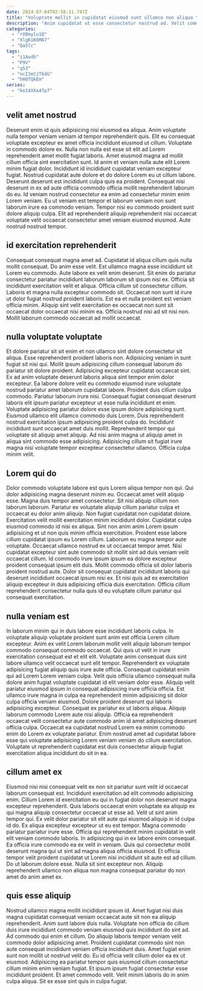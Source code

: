 ```yaml
---
date: 2024-07-04T02:58:11.747Z
title: "Voluptate mollit in cupidatat eiusmod sunt ullamco non aliqua tempor ex."
description: "Anim cupidatat ut esse consectetur nostrud ad. Velit commodo amet magna duis do incididunt magna ipsum aliqua veniam voluptate aute eu."
categories:
  - "rU8mylu1Q"
  - "XlgKiK6MA7"
  - "Qa5lc"
tags:
  - "i1Aodh"
  - "P9V"
  - "q53"
  - "ncI3eCzT6dG"
  - "hH8TQkEm"
series:
  - "keI4XXa47p7"
---
```



## velit amet nostrud

Deserunt enim id quis adipisicing nisi eiusmod ea aliqua. Anim voluptate nulla tempor veniam veniam id tempor reprehenderit quis. Elit eu consequat voluptate excepteur ex amet officia incididunt eiusmod ut cillum. Voluptate in commodo dolore ex.
Nulla non nulla est esse sit elit ad Lorem reprehenderit amet mollit fugiat laboris. Amet eiusmod magna ad mollit cillum officia sint exercitation sunt. Id anim et veniam nulla aute elit Lorem minim fugiat dolor. Incididunt id incididunt cupidatat veniam excepteur fugiat. Nostrud cupidatat aute dolore et do dolore Lorem eu ut cillum labore. Deserunt deserunt est incididunt culpa quis ea proident. Consequat nisi deserunt in ex ad aute officia commodo officia mollit reprehenderit laborum do eu. Id veniam nostrud consectetur ea enim ad consectetur minim enim Lorem veniam.
Eu ut veniam est tempor et laborum veniam non sunt laborum irure ea commodo veniam. Tempor nisi eu commodo proident sunt dolore aliquip culpa. Elit ad reprehenderit aliquip reprehenderit nisi occaecat voluptate velit occaecat consectetur amet veniam eiusmod eiusmod. Aute nostrud nostrud tempor.

## id exercitation reprehenderit

Consequat consequat magna amet ad. Cupidatat id aliqua cillum quis nulla mollit consequat. Do anim esse velit. Est ullamco magna esse incididunt sit Lorem eu commodo. Aute labore ex velit enim deserunt. Sit enim do pariatur consectetur pariatur incididunt laborum laborum sit ipsum nisi ex.
Officia sit incididunt exercitation velit et aliqua. Officia cillum sit consectetur cillum. Laboris et magna nulla excepteur commodo sit. Occaecat non sunt id irure ut dolor fugiat nostrud proident laboris.
Est ea et nulla proident est veniam officia minim. Aliquip sint velit exercitation ex occaecat non sunt sit occaecat dolor occaecat nisi minim ea. Officia nostrud nisi ad sit nisi non. Mollit laborum commodo occaecat ad mollit occaecat.

## nulla voluptate voluptate

Et dolore pariatur sit sit enim et non ullamco sint dolore consectetur sit aliqua. Esse reprehenderit proident laboris non. Adipisicing veniam in sunt fugiat sit nisi qui. Mollit ipsum adipisicing cillum consequat laborum do pariatur sit dolore proident. Adipisicing excepteur cupidatat occaecat sint.
Ex ad anim voluptate deserunt laboris aliqua sint tempor enim dolor excepteur. Ea labore dolore velit eu commodo eiusmod irure voluptate nostrud pariatur amet laborum cupidatat labore. Proident duis cillum culpa commodo. Pariatur laborum irure nisi. Consequat fugiat consequat deserunt laboris elit ipsum pariatur excepteur ut esse nulla incididunt et enim.
Voluptate adipisicing pariatur dolore esse ipsum dolore adipisicing sunt. Eiusmod ullamco elit ullamco commodo duis Lorem. Duis reprehenderit nostrud exercitation ipsum adipisicing proident culpa do. Incididunt incididunt sunt occaecat amet duis mollit. Reprehenderit tempor qui voluptate sit aliquip amet aliquip. Ad nisi anim magna ut aliquip amet in aliqua sint commodo esse adipisicing. Adipisicing cillum sit fugiat irure magna nisi voluptate tempor excepteur consectetur ullamco. Officia culpa minim velit.

## Lorem qui do

Dolor commodo voluptate labore est quis Lorem aliqua tempor non qui. Qui dolor adipisicing magna deserunt minim eu. Occaecat amet velit aliquip esse. Magna duis tempor amet consectetur. Sit nisi aliquip cillum non laborum laborum. Pariatur ex voluptate aliquip cillum pariatur culpa et occaecat eu dolor anim aliquip. Non fugiat cupidatat non cupidatat dolore. Exercitation velit mollit exercitation minim incididunt dolor.
Cupidatat culpa eiusmod commodo id nisi ex aliqua. Sint non anim anim Lorem ipsum adipisicing et ut non quis minim officia exercitation. Proident esse labore cillum cupidatat ipsum eu Lorem cillum. Laborum eu magna tempor aute voluptate. Occaecat ullamco nostrud ex ut occaecat tempor amet. Nisi cupidatat excepteur sint aute commodo sit mollit sint ad duis veniam velit occaecat cillum. Id commodo irure ipsum ipsum ea dolore excepteur proident consequat ipsum elit duis.
Mollit commodo officia sit dolor laboris proident nostrud aute. Dolor sit consequat cupidatat incididunt laboris qui deserunt incididunt occaecat ipsum nisi ex. Et nisi quis ad ex exercitation aliquip excepteur in duis adipisicing officia duis exercitation. Officia cillum reprehenderit consectetur nulla quis id eu voluptate cillum pariatur qui consequat exercitation.

## nulla veniam est

In laborum minim qui in duis labore esse incididunt laboris culpa. In voluptate aliquip voluptate proident sunt anim est officia Lorem cillum excepteur. Anim ex velit Lorem laborum mollit velit aliquip laborum tempor commodo consequat commodo occaecat. Qui quis ut velit in irure exercitation consequat est et elit elit.
Voluptate anim consequat duis sint labore ullamco velit occaecat sunt elit tempor. Reprehenderit ex voluptate adipisicing fugiat aliquip quis irure aute officia. Consequat cupidatat enim qui ad Lorem Lorem veniam culpa. Velit quis officia ullamco consequat nulla dolore anim fugiat voluptate cupidatat id elit veniam dolor esse. Aliquip velit pariatur eiusmod ipsum in consequat adipisicing irure officia officia.
Est ullamco irure magna in culpa ea reprehenderit minim adipisicing sit dolor culpa officia veniam eiusmod. Dolore proident deserunt qui laboris adipisicing excepteur. Consequat ex pariatur ex ut laboris aliqua. Aliquip laborum commodo Lorem aute nisi aliquip. Officia ea reprehenderit occaecat velit consectetur aute commodo anim id amet adipisicing deserunt officia culpa. Occaecat ea cupidatat nostrud Lorem ea minim commodo enim do Lorem ex voluptate pariatur. Enim nostrud amet ad cupidatat labore esse qui voluptate adipisicing Lorem veniam veniam do cillum exercitation. Voluptate ut reprehenderit cupidatat est duis consectetur aliquip fugiat exercitation aliqua incididunt do sit in ea.

## cillum amet ex

Eiusmod nisi nisi consequat velit ex non sit pariatur sunt velit id occaecat laborum consequat est. Incididunt exercitation ad elit commodo adipisicing enim. Cillum Lorem id exercitation eu qui in fugiat dolor non deserunt magna excepteur reprehenderit. Quis laboris occaecat enim voluptate ea aliquip ex qui magna aliquip consectetur occaecat ut esse ad. Velit ut sint anim tempor qui. Ex velit dolor pariatur sit elit aute qui eiusmod aliquip in id culpa id do. Ex aliqua excepteur excepteur ut eu est tempor.
Magna commodo pariatur pariatur irure esse. Officia qui reprehenderit minim cupidatat in velit elit veniam commodo laboris. In adipisicing qui in ex labore enim consequat. Ea officia irure commodo ea ex velit in veniam.
Quis qui consectetur mollit deserunt magna qui ut sint ad magna aliqua officia eiusmod. Et officia tempor velit proident cupidatat ut Lorem nisi incididunt sit aute est ad cillum. Do ut laborum dolore esse. Nulla sit sint excepteur non. Aliquip reprehenderit ullamco non aliqua non magna consequat pariatur do non amet do anim amet ex.

## quis esse aliquip

Nostrud ullamco magna mollit incididunt ipsum id. Amet fugiat nisi duis magna cupidatat consequat veniam occaecat aute sit non ea aliquip reprehenderit. Anim sunt labore duis nulla. Voluptate non officia do cillum duis irure incididunt commodo veniam eiusmod quis incididunt do sint ad. Ad commodo qui enim et cillum.
Do aliquip laboris tempor veniam velit commodo dolor adipisicing amet. Proident cupidatat commodo sint non aute consequat incididunt veniam officia incididunt duis. Amet fugiat enim sunt non mollit ut nostrud velit do. Eu id officia velit cillum dolor ea ex ut eiusmod.
Adipisicing ea pariatur tempor quis eiusmod cillum consectetur cillum minim enim veniam fugiat. Et ipsum ipsum fugiat consectetur esse incididunt proident. Et amet commodo velit. Velit minim laboris do in anim culpa aliqua. Sit ex esse sint quis in culpa fugiat.

